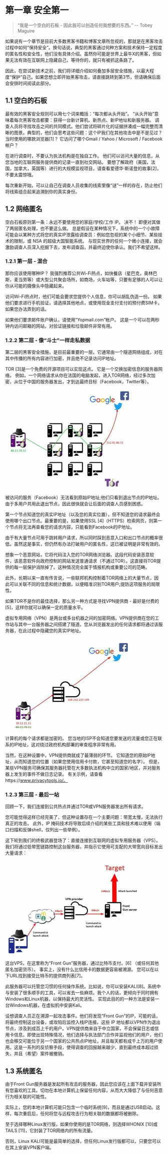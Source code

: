 # 第一章 安全第一

> “我是一个空白的石板 - 因此我可以创造任何我想要的东西。” -- Tobey Maguire

如果说有一个章节是目前大多数黑客书籍和博客文章所忽视的，那就是在黑客攻击过程中如何“保持安全”。换句话说，典型的黑客通过何种方案和技术保持一定程度的匿名性和安全性，他们没有具体介绍。虽然你可能是世界上最牛X的黑客，但如果无法有效在互联网上隐藏自己，等待你的，就只有被抓这条路了。

因此，在尝试新技术之前，我们将详细介绍如何叠加多层安全措施，以最大程度“保护”自己。如果您想立即开始黑客攻击，请直接跳转到第3节，但请确保后面会安排时间阅读此部分。

## 1.1 空白的石板
最有效的黑客安全规则可以用七个词来概括：“每次都从头开始”。 “从头开始”意味着每次黑客攻击都要：获得一台新计算机、新热点、新IP地址和新服务器。 调查人员将寻找攻击之间的共同模式。他们尝试将碎片化的证据拼凑成一幅完整而清晰的图景。典型的，他们会思考这些问题：这个IP我们在其他攻击中是不是见过？ 当时使用的哪款浏览器[1]？ 它访问了哪个Gmail / Yahoo / Microsoft / Facebook帐户？

在进行调查时，不要认为执法机构是在独自工作。 他们可以访问大量的信息，从您当地的互联网服务提供商的记录一直到社交网站。 要想了解政府（美国，法国，加拿大，英国等）进行的大规模监视项目，请查看爱德华·斯诺登的故事[2]，不要太震惊哦。

每次重新开始，可以让自己在调查人员收集的线索里像“谜”一样的存在，防止他们将线索组合起来追溯到你的真实身份。

## 1.2 网络匿名
空白石板原则第一条：永远不要使用您的家庭/学校/工作 IP。 决不！ 即便对其做了两层匿名处理，也不要这么做。 总是假设在某种情况下，系统中的一个小故障可能会以某种方式将您的真实IP泄露给调查员：例如您忽视的某个小细节、某些技术的限制，或 NSA 的超级大国智能系统。 与现实世界的任何一个微小连接，就会激励调查人员深入挖掘下去，发布调查函，并最终迫使你承认。我们不希望这样。

### 1.2.1 第一层 - 混合
那你应该使用哪种IP？ 我强烈推荐公共Wi-Fi热点，如快餐店（星巴克，奥林巴斯，麦当劳等）或大型公共聚会场所，如商场，火车站等，只要有足够的人可以让你从可能的摄像头中隐藏起来。

访问Wi-Fi热点时，他们可能会要求您提供个人信息，你可以胡乱伪造一份。 如果他们要求进行手机验证，请选择其他地点，或使用现金支付支付的预付费SIM卡， 如果您办法弄到的话。

如果他们要求邮件账户确认，请使用“Yopmail.com”帐户。 这是一个可以在两秒钟内访问邮箱的网站，对验证链接和垃圾邮件非常有用。

### 1.2.2 第二层 - 像“斗士”一样走私数据
第二层的黑客安全措施，是目前最重要的一层。它通常由一个隧道网络组成，对在其中传播的所有内容进行加密，并且绝不记录访问IP地址。

TOR [3]是一个免费的开源项目可以实现这点。 它是一个交换加密信息的服务器网络。 例如，一个网络请求从你在法国的电脑发起，进入TOR网络，经过多次加密，从位于中国的服务器发出，才到达最终目标（Facebook，Twitter等）。

![Tor 网络结构](./1-1TorStructure.jpg)

被访问的服务（Facebook）无法看到原始IP地址;他们只看到退出节点的IP地址。 由于多用户共用此退出节点，因此很快就会让后面的调查人员感到困惑。

第一个节点知道您的真实IP地址（以及您的真实位置），但不知道您的请求最终会使用哪个出口节点。最重要的是，如果使用SSL [4]（HTTPS）检索网页，则第一个节点将无法再查看您的请求内容，只能看到Facebook的IP地址。

由于有大量节点可用于跳转用户请求，所以同时踩到恶意入口和出口节点的概率很低。虽然这是事实，但仍然有办法打破用户的匿名性，这已被证明是非常有效的。

想象一个恶意网站，它将代码注入您的TOR网络浏览器。这段代码安装恶意软件，该恶意软件向政府控制的网站发送普通请求（不通过TOR）。这直接将TOR提供的每一层保护消除掉了。这种情况完全属于情报机构或重要公司的范畴。

此外，长期以来一直有传言说，一些联邦机构控制着TOR网络上的大量节点，因此可以关联不同的信息和统计数据，以便精准识别TOR用户;提防这项服务的局限性。

如果TOR不是你的最佳选择，那么另一种方式是寻找VPN提供商 - 最好是付费的[5]，这样你就可以确保一定的质量水平。

虚拟专用网络（VPN）是两台或多台机器之间的加密网络。VPN提供商在您的工作站与其中一台服务器之间搭建了隧道。您从浏览器发出的任何请求都将通过该服务器，在此过程中隐藏您的真实IP地址。

![双层架构](./1-2TorWithVpnStructure.jpg)

计算机的每个请求都是加密的。 您当地的ISP不会知道您要发送的流量或您正在联系的IP地址，这对绕过政府机构部署的审查程序非常有用。
 
当然，在这种设置中，VPN提供商就成了最薄弱的环节。 它知道您的原始IP地址，从而知道您的位置（如果您使用信用卡付款，它甚至知道您的名字）。 但是，某些VPN服务可确保其服务器托管在大多数执法机构中立的国家/地区，并对服务器上发生的事件不做日志记录。 有关示例，请查看https://www.privacytools.io/。

###	1.2.3 第三层 - 最后一站
回顾一下，我们连接到公共热点并通过TOR或VPN服务器发出所有请求。

您可能觉得这样已经完美了，但这种设置存在一个主要问题：带宽太慢，无法执行真正的攻击。 此外，IP 掩码技术将导致后续介绍的某些工具和技术难以使用（端口扫描和反弹shell，仅列出一些举例）。

这下轮到我们的终极武器登场了：直接连接到互联网的虚拟专用服务器（VPS）。 我们将通过低带宽链路控制这台服务器，并指示它使用可支配的大带宽向目标发出大量请求：

![最终架构图](./1-3FinalStructure.jpg)

这台VPS，在这里称为“Front Gun”服务器，通过比特币支付。[6] （或任何其他匿名加密货币）。 事实上，没有什么比信用卡的数据更容易被溯源。 您可以在以下URL找到接受比特币的提供商列表[7]。

此服务器可以托管您习惯的任何操作系统。比如说，你可以安装KALI[8]。系统中与安装了很多顺手的工具，可以省去一些麻烦。我个人的话，更倾向于同时拥有Windows和Linux机器，以保持最大的灵活性。 实现此目的的一种方法是安装一台Windows机器，在虚拟机中安装Kali。
 
设想调查人员正在溯源一起攻击事件。他们将发现“Front Gun”的IP，可能的话，将最终控制这台设备，或攻陷后监控入栈IP连接。这些 IP 地址都以VPN作为退出节点，涉及到成百上千的用户。VPN提供商来自于中立国家，不会保留日志或信用卡信息。即使出现特殊情况，他们选择与执法部门合作并监视他们的用户，他们也会移交可能位于另一个国家的公共热点IP地址，并且每天都有成千上万的用户使用。这是一系列的反侦察手段，使得调查的回报越来越少，直到最终成本超过损失，并且（希望）案件被撤销。

## 1.3 系统匿名
由于Front Gun服务器是发起所有攻击的服务器，因此您应该在上面下载并安装所有您喜欢的工具。切勿在本地计算机上保留任何内容，从而大大降低了与任何恶意行为相关联的可能性。

实际上，您的本地计算机可能只包含一个临时系统[9]，而且是通过USB启动。这样，每次重启后，任何将您与远程攻击行为相关联的数据都将被删除。

至于选择哪种Linux发行版，如果你使用的是TOR网络，则选择WHONIX [10]或TAILS [11]，它封装了TOR网络内的所有流量。

否则，Linux KALI可能是最简单的选择，但任何Linux发行版都可以，只要您可以在其上安装VPN客户端。